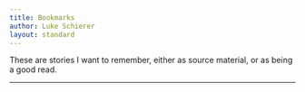 ```yaml
---
title: Bookmarks
author: Luke Schierer
layout: standard
---
```


<p>
  These are stories I want to remember, either as source material, or as being a
  good read.
</p>
<hr />

<directory-index></directory-index>

